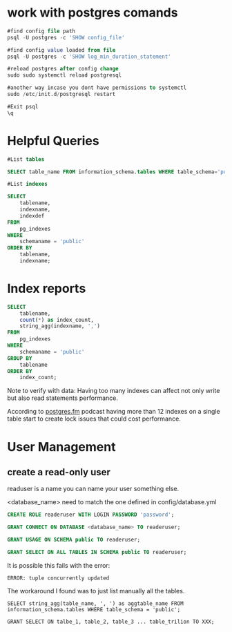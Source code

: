 # work with postgres comands

```sql
#find config file path
psql -U postgres -c 'SHOW config_file'

#find config value loaded from file
psql -U postgres -c 'SHOW log_min_duration_statement'

#reload postgres after config change
sudo sudo systemctl reload postgresql

#another way incase you dont have permissions to systemctl
sudo /etc/init.d/postgresql restart

#Exit psql
\q
```

# Helpful Queries

```sql
#List tables

SELECT table_name FROM information_schema.tables WHERE table_schema='public';

#List indexes

SELECT
    tablename,
    indexname,
    indexdef
FROM
    pg_indexes
WHERE
    schemaname = 'public'
ORDER BY
    tablename,
    indexname;
```

# Index reports

```sql
SELECT
    tablename,
    count(*) as index_count,
    string_agg(indexname, ',')
FROM
    pg_indexes
WHERE
    schemaname = 'public'
GROUP BY
    tablename
ORDER BY
    index_count;
```

Note to verify with data: Having too many indexes can affect not only write but also read statements performance.

According to [postgres.fm](http://postgres.fm) podcast having more than 12 indexes on a single table start to create lock issues that could cost performance.

# User Management

## create a read-only user

readuser is a name you can name your user something else.

<database_name> need to match the one defined in config/database.yml

```sql
CREATE ROLE readeruser WITH LOGIN PASSWORD 'password';

GRANT CONNECT ON DATABASE <database_name> TO readeruser;

GRANT USAGE ON SCHEMA public TO readeruser;

GRANT SELECT ON ALL TABLES IN SCHEMA public TO readeruser;
```

It is possible this fails with the error:

`` ERROR: tuple concurrently updated ``

The workaround I found was to just list manually all the tables.

```
SELECT string_agg(table_name, ', ') as aggtable_name FROM information_schema.tables WHERE table_schema = 'public';
```

```
GRANT SELECT ON talbe_1, table_2, table_3 ... table_trilion TO XXX;
```
